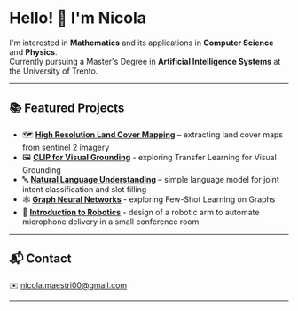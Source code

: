 # Hello! 👋 I'm Nicola

I'm interested in **Mathematics** and its applications in **Computer Science** and **Physics**.  
Currently pursuing a Master's Degree in **Artificial Intelligence Systems** at the University of Trento.

---

## 📚 Featured Projects

- 🗺️ **[High Resolution Land Cover Mapping](https://github.com/NicolaMaestri00/High-Resolution-Land-Cover-Mapping)** – extracting land cover maps from sentinel 2 imagery
- 🖼️ **[CLIP for Visual Grounding](https://github.com/NicolaMaestri00/Deep-Learning)** - exploring Transfer Learning for Visual Grounding
- 🔤 **[Natural Language Understanding](https://github.com/NicolaMaestri00/Natural-Language-Understanding)** – simple language model for joint intent classification and slot filling
- 🕸️ **[Graph Neural Networks](https://github.com/NicolaMaestri00/Few-Shot-Learning-on-Graph-Neural-Networks)** - exploring Few-Shot Learning on Graphs
- 🦾 **[Introduction to Robotics](https://github.com/NicolaMaestri00/Introduction-to-Robotics)** - design of a robotic arm to automate microphone delivery in a small conference room
---

## 📬 Contact

✉️ nicola.maestri00@gmail.com

---
